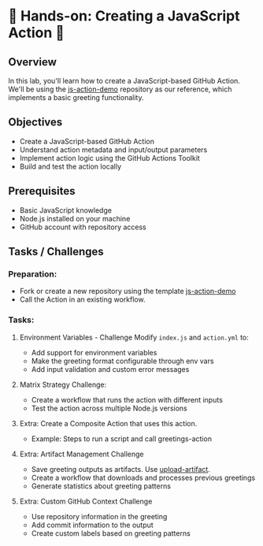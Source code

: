 # 🔨 Hands-on: Creating a JavaScript Action  🚀

## Overview

In this lab, you'll learn how to create a JavaScript-based GitHub Action. We'll be using the [js-action-demo](https://github.com/renan-alm/js-action-demo) repository as our reference, which implements a basic greeting functionality.

## Objectives

- Create a JavaScript-based GitHub Action
- Understand action metadata and input/output parameters
- Implement action logic using the GitHub Actions Toolkit
- Build and test the action locally

## Prerequisites

- Basic JavaScript knowledge
- Node.js installed on your machine
- GitHub account with repository access

## Tasks / Challenges

### Preparation:
- Fork or create a new repository using the template [js-action-demo](https://github.com/renan-alm/js-action-demo)
- Call the Action in an existing workflow.

### Tasks:

1. Environment Variables - Challenge Modify `index.js` and `action.yml` to:
    - Add support for environment variables
    - Make the greeting format configurable through env vars
    - Add input validation and custom error messages

2. Matrix Strategy Challenge:
    - Create a workflow that runs the action with different inputs
    - Test the action across multiple Node.js versions

3. Extra: Create a Composite Action that uses this action. 
    - Example: Steps to run a script and call greetings-action

4. Extra: Artifact Management Challenge
    - Save greeting outputs as artifacts. Use [upload-artifact](https://github.com/actions/upload-artifact).
    - Create a workflow that downloads and processes previous greetings
    - Generate statistics about greeting patterns

5. Extra: Custom GitHub Context Challenge
    - Use repository information in the greeting
    - Add commit information to the output
    - Create custom labels based on greeting patterns
